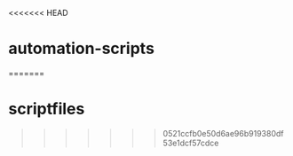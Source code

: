 <<<<<<< HEAD
# automation-scripts
=======
# scriptfiles
>>>>>>> 0521ccfb0e50d6ae96b919380df53e1dcf57cdce
